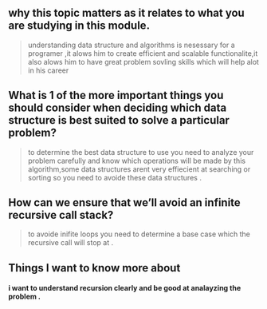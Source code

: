 ## why this topic matters as it relates to what you are studying in this module.
>understanding data structure and algorithms is  nesessary for a programer ,it alows him to create efficient and scalable functionalite,it also alows him to have great problem sovling skills which will help alot in his career

## What is 1 of the more important things you should consider when deciding which data structure is best suited to solve a particular problem?
>to determine the best data structure to use you need to analyze your problem  carefully and know which operations will be made by this algorithm,some data structures  arent very effiecient at searching or sorting so you need to avoide these data structures .

## How can we ensure that we’ll avoid an infinite recursive call stack?

> to avoide inifite loops you need to determine a base case which the recursive call will stop at .

## Things I want to know more about

#### i want to understand recursion clearly and be good at analayzing the problem .
